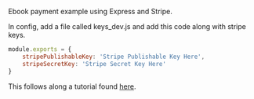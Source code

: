 Ebook payment example using Express and Stripe.

In config, add a file called keys_dev.js and add this code along with stripe keys.

```javascript
module.exports = {
    stripePublishableKey: 'Stripe Publishable Key Here',
    stripeSecretKey: 'Stripe Secret Key Here'
}
```

This follows along a tutorial found [here](https://www.youtube.com/watch?v=QT3_zT97_1g&t=2974s).
